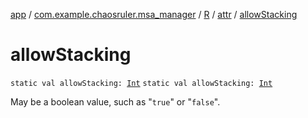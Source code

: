 [app](../../../index.md) / [com.example.chaosruler.msa_manager](../../index.md) / [R](../index.md) / [attr](index.md) / [allowStacking](.)

# allowStacking

`static val allowStacking: `[`Int`](https://kotlinlang.org/api/latest/jvm/stdlib/kotlin/-int/index.html)
`static val allowStacking: `[`Int`](https://kotlinlang.org/api/latest/jvm/stdlib/kotlin/-int/index.html)

May be a boolean value, such as "`true`" or "`false`".

